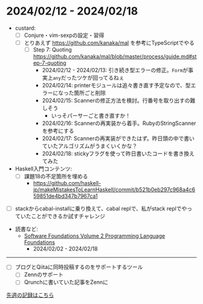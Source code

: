# 2024/02/12 - 2024/02/18

- custard:
    - [ ] Conjure・vim-sexpの設定・習得
    - [ ] とりあえず <https://github.com/kanaka/mal> を参考にTypeScriptでやる
        - [ ] Step 7: Quoting <https://github.com/kanaka/mal/blob/master/process/guide.md#step-7-quoting>
            - 2024/02/12 - 2024/02/13: 引き続き型エラーの修正。`Form`が事実上`any`だったツケが回ってるねぇ
            - 2024/02/14: printerモジュールは追々書き直す予定なので、型エラーになった箇所ごと削除
            - 2024/02/15: Scannerの修正方法を検討。行番号を取り出すの難しそう
                - いっそパーサーごと書き直すか！
            - 2024/02/16: Scannerの再実装から着手。RubyのStringScannerを参考にする
            - 2024/02/17: Scannerの再実装ができたはず。昨日頭の中で書いていたアルゴリズムがうまくいくかな？
            - 2024/02/18: stickyフラグを使って昨日書いたコードを書き換えてみた
- Haskell入門コンテンツ:
    - [ ] 課題18の不足箇所を埋める
        - <https://github.com/haskell-jp/makeMistakesToLearnHaskell/commit/b521b0eb297c968a4c659851de4bd347b7967ca1>
- [ ] stackからcabal-installに乗り換えて、cabal replで、私がstack replでやっていたことができるか試すチャレンジ
- 読書など:
    - [Software Foundations Volume 2 Programming Language Foundations](https://softwarefoundations.cis.upenn.edu/plf-current/index.html)
        - 2024/02/02 - 2024/02/18

------

- [ ] ブログとQiitaに同時投稿するのをサポートするツール
    - [ ] Zennのサポート
    - [ ] Qrunchに書いていた記事をZennに

[先週の記録はこちら](https://github.com/igrep/daily-commits/blob/c4176ff45ec89449868574cff33285557ff88f75/yesterday.md)
